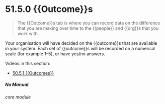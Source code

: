 # 51.5.0 {{Outcome}}s

> The {{Outcome}}s tab is where you can record data on the difference that you are making over time to the {{people}} and {{org}}s that you work with. 

Your organisation will have decided on the {{outcome}}s that are available in your system. Each set of {{outcome}}s will be recorded on a numerical scale (for example 1–5), or have yes/no answers.

Videos in this section:

- [50.5.1 {{Outcomes}}](help/index/p/50.5.1)


##### No Manual

###### core module
